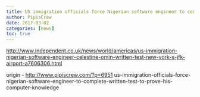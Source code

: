 ```yaml
---
title: US immigration officials force Nigerian software engineer to complete written test to prove his computer knowledge
author: PipisCrew
date: 2017-03-02
categories: [news]
toc: true
---
```


http://www.independent.co.uk/news/world/americas/us-immigration-nigerian-software-engineer-celestine-omin-written-test-new-york-s-jfk-airport-a7606306.html

origin - http://www.pipiscrew.com/?p=6951 us-immigration-officials-force-nigerian-software-engineer-to-complete-written-test-to-prove-his-computer-knowledge